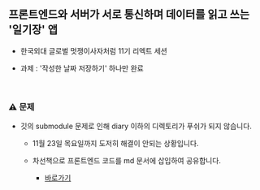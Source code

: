 ## 프론트엔드와 서버가 서로 통신하며 데이터를 읽고 쓰는 '일기장' 앱

- 한국외대 글로벌 멋쟁이사자처럼 11기 리엑트 세션

- 과제 : '작성한 날짜 저장하기' 하나만 완료

<br/>

### ⚠️ 문제

- 깃의 submodule 문제로 인해 diary 이하의 디렉토리가 푸쉬가 되지 않습니다.

  - 11월 23일 목요일까지 도저히 해결이 안되는 상황입니다.

  - 차선책으로 프론트엔드 코드를 md 문서에 삽입하여 공유합니다.

    - <a href="">바로가기</a>

<br/>
